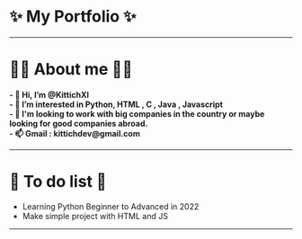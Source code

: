 <h1>✨ My Portfolio ✨</h1>
<hr>
<h1>🐱‍🏍 About me 🐱‍🏍</h1>
<h4>
- 👋 Hi, I’m @KittichXI<br>
- 👀 I’m interested in Python, HTML , C , Java , Javascript <br>
- 💼 I'm looking to work with big companies in the country or maybe looking for good companies abroad.<br>
- 📫 Gmail : kittichdev@gmail.com<br>
<hr> 
</h4>
<h1>🎂 To do list 🎂</h1>
<ul>
<li>Learning Python Beginner to Advanced in 2022</li>
 <li>Make simple project with HTML and JS</li>
</ul>
<hr>

<!---
KittichXI/KittichXI is a ✨ special ✨ repository because its `README.md` (this file) appears on your GitHub profile.
You can click the Preview link to take a look at your changes.
--->
